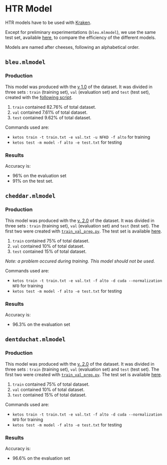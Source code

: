 # HTR Model

HTR models have to be used with [Kraken](https://github.com/mittagessen/kraken).

Except for preliminary experimentations (`bleu.mlmodel`), we use the same test set, available [here](https://github.com/e-ditiones/OCR17plus/blob/main/test.txt), to compare the efficiency of the different models.

Models are named after cheeses, following an alphabetical order.

## `bleu.mlmodel`

### Production

This model was produced with the [v 1.0](https://github.com/Heresta/OCR17plus/releases/tag/1.0) of the dataset. It was divided in three sets : `train` (training set), `val` (evaluation set) and `test` (test set), created with the [following script](https://github.com/gabays/Cours_2020_01_Strasbourg/blob/master/randomise_data.py).
1. `train` contained 82.76% of total dataset.
2. `val` contained 7.61% of total dataset.
3. `test` contained 9.62% of total dataset.

Commands used are:
* `ketos train -t train.txt -e val.txt -u NFKD -f alto` for training
* `ketos test -m model -f alto -e test.txt` for testing

### Results
Accuracy is:
* 96% on the evaluation set
* 91% on the test set.

## `cheddar.mlmodel`

### Production


This model was produced with the [v. 2.0](https://zenodo.org/record/5078165#.YQKUtY4zZPY) of the dataset. It was divided in three sets : `train` (training set), `val` (evaluation set) and `test` (test set). The first two were created with [`train_val_prep.py`](https://github.com/e-ditiones/OCR17plus/blob/main/train_val_prep.py). The test set is available [here](https://github.com/e-ditiones/OCR17plus/blob/main/test.txt).
1. `train` contained 75% of total dataset.
2. `val` contained 10% of total dataset.
3. `test` contained 15% of total dataset.

_Note: a problem occured during training. This model should not be used._

Commands used are:
* `ketos train -t train.txt -e val.txt -f alto -d cuda --normalization NFD` for training
* `ketos test -m model -f alto -e test.txt` for testing

### Results
Accuracy is:
* 96.3% on the evaluation set

## `dentduchat.mlmodel`

### Production

This model was produced with the [v. 2.0](https://zenodo.org/record/5078165#.YQKUtY4zZPY) of the dataset. It was divided in three sets : `train` (training set), `val` (evaluation set) and `test` (test set). The first two were created with [`train_val_prep.py`](https://github.com/e-ditiones/OCR17plus/blob/main/train_val_prep.py). The test set is available [here](https://github.com/e-ditiones/OCR17plus/blob/main/test.txt).
1. `train` contained 75% of total dataset.
2. `val` contained 10% of total dataset.
3. `test` contained 15% of total dataset.


Commands used are:
* `ketos train -t train.txt -e val.txt -f alto -d cuda --normalization NFD` for training
* `ketos test -m model -f alto -e test.txt` for testing

### Results
Accuracy is:
* 96.6% on the evaluation set
